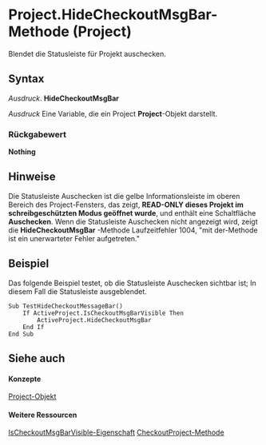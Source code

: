 
# Project.HideCheckoutMsgBar-Methode (Project)
Blendet die Statusleiste für Projekt auschecken.

## Syntax

 _Ausdruck_. **HideCheckoutMsgBar**

 _Ausdruck_ Eine Variable, die ein Project **Project**-Objekt darstellt.


### Rückgabewert

 **Nothing**


## Hinweise

Die Statusleiste Auschecken ist die gelbe Informationsleiste im oberen Bereich des Project-Fensters, das zeigt,  **READ-ONLY dieses Projekt im schreibgeschützten Modus geöffnet wurde**, und enthält eine Schaltfläche  **Auschecken**. Wenn die Statusleiste Auschecken nicht angezeigt wird, zeigt die  **HideCheckoutMsgBar** -Methode Laufzeitfehler 1004, "mit der-Methode ist ein unerwarteter Fehler aufgetreten."


## Beispiel

Das folgende Beispiel testet, ob die Statusleiste Auschecken sichtbar ist; In diesem Fall die Statusleiste ausgeblendet.


```
Sub TestHideCheckoutMessageBar()
    If ActiveProject.IsCheckoutMsgBarVisible Then
        ActiveProject.HideCheckoutMsgBar
    End If
End Sub
```


## Siehe auch


#### Konzepte


[Project-Objekt](855c1ad9-0e84-f274-9e0e-2424e7cab447.md)
#### Weitere Ressourcen


[IsCheckoutMsgBarVisible-Eigenschaft](7d3ef8b3-36c1-d1f1-6c10-ad82573f9d08.md)
[CheckoutProject-Methode](7b70a7c6-0f26-27b4-9a2d-b16f828864f3.md)